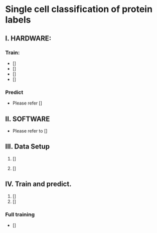 # Single cell classification of protein labels

## I. HARDWARE:
### Train:
* []
* []
* []
* []

### Predict
* Please refer []

## II. SOFTWARE
* Please refer to []

## III. Data Setup

1. []

2. []

## IV. Train and predict.
1. []
2. []

### Full training
* []
